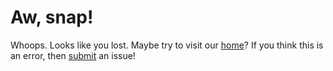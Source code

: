 # Aw, snap!
Whoops. Looks like you lost. Maybe try to visit our [home](/index.md)? If you think this is an error, then [submit](//github.com/Sly-Little-Fox/scrat.cf/issues) an issue!
<script>
  if (!isNaN(Number(location.pathname.slice(1).replace('\/', '')))) {
    location.href = `https://scratch.mit.edu/projects/${location.pathname.slice(1).replace('\/', '')}`;
  }
</script>
